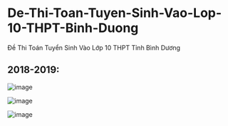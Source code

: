 # De-Thi-Toan-Tuyen-Sinh-Vao-Lop-10-THPT-Binh-Duong
Đề Thi Toán Tuyển Sinh Vào Lớp 10 THPT Tỉnh Bình Dương

## 2018-2019:
![image](https://github.com/user-attachments/assets/32bc6cbc-af07-4c51-8f4c-f8baf4eb6c54)

![image](https://github.com/user-attachments/assets/fccf05e5-202d-44e2-a12c-6a41e1b0f0bf)

![image](https://github.com/user-attachments/assets/88839d70-92b5-4401-aeae-632b1b77d569)


